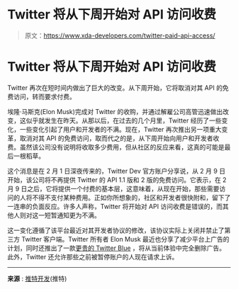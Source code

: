 # Twitter 将从下周开始对 API 访问收费

> 原文：<https://www.xda-developers.com/twitter-paid-api-access/>

# Twitter 将从下周开始对 API 访问收费

Twitter 再次在短时间内做出了巨大的改变。从下周开始，它将取消对其 API 的免费访问，转而要求付费。

埃隆·马斯克(Elon Musk)完成对 Twitter 的收购，并通过解雇公司高管迅速做出改变，这似乎就发生在昨天。从那以后，在过去的几个月里，Twitter 经历了一些变化，一些变化引起了用户和开发者的不满。现在，Twitter 再次推出另一项重大变革，取消对其 API 的免费访问，取而代之的是，从下周开始向用户和开发者收费。虽然该公司没有说明将收取多少费用，但从社区的反应来看，这真的可能是最后一根稻草。

这个消息是在 2 月 1 日深夜传来的，Twitter Dev 官方账户分享说，从 2 月 9 日开始，该公司将不再提供 Twitter 的 API 1.1 版和 2 版的免费访问。它表示，在 2 月 9 日之后，它将提供一个付费的基本层，这意味着，从现在开始，那些需要访问的人将不得不支付某种费用。正如你所想象的，社区和开发者很快附和，留下了一连串的负面反应。许多人声称，Twitter 将开始对 API 访问收费是错误的，而其他人则对这一短暂通知更为不满。

这一变化遵循了该平台最近对其开发者协议的修改，该协议实际上关闭并禁止了第三方 Twitter 客户端。Twitter 所有者 Elon Musk 最近也分享了减少平台上广告的计划，同时还推出了一款[更贵的 Twitter Blue](https://www.xda-developers.com/twitter-blue-tier-without-ads/) ，将从当前体验中完全删除广告。此外，Twitter 还允许那些之前被暂停账户的人现在请求上诉。

* * *

**来源** : [推特开发](https://mobile.twitter.com/TwitterDev/status/1621026986784337922)(推特)